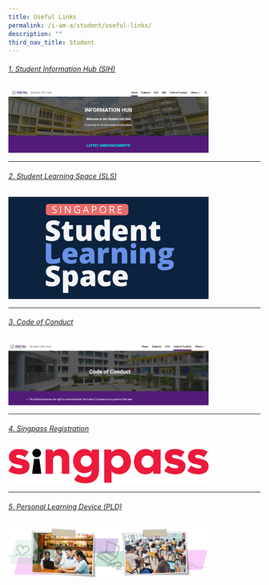 ```yaml
---
title: Useful Links
permalink: /i-am-a/student/useful-links/
description: ""
third_nav_title: Student
---
```

###### [1. Student Information Hub (SIH)](https://sites.google.com/moe.edu.sg/spectra-student-info-hub/home?authuser=0)

<a target="new" href="https://sites.google.com/moe.edu.sg/spectra-student-info-hub/home?authuser=0"><img style="width:400px" src="/images/student%20info%20hub.png"></a>

***

###### [2. Student Learning Space (SLS)](https://vle.learning.moe.edu.sg/login)
<a target="new" href="https://vle.learning.moe.edu.sg/login"><img style="width:400px" src="/images/sls%20logo.png"></a>

***

###### [3. Code of Conduct](https://sites.google.com/moe.edu.sg/spectra-student-info-hub/code-of-conduct?authuser=0)
<a target="new" href="https://sites.google.com/moe.edu.sg/spectra-student-info-hub/code-of-conduct?authuser=0"><img style="width:400px" src="/images/code%20of%20conduct.png"></a>

***

###### [4. Singpass Registration](https://sites.google.com/moe.edu.sg/spectra-student-info-hub/others/singpass-registration?pli=1)

<a target="new" href="https://sites.google.com/moe.edu.sg/spectra-student-info-hub/others/singpass-registration?pli=1"><img style="width:400px" src="/images/singpass-logo-new.png"></a>

***

###### [5. Personal Learning Device (PLD)](https://sites.google.com/moe.edu.sg/spectra-student-info-hub/others/pld)

<a target="new" href="https://sites.google.com/moe.edu.sg/spectra-student-info-hub/others/pld?pli=1"><img style="width:400px" src="/images/2023%20ict%20banner%201.png"></a>